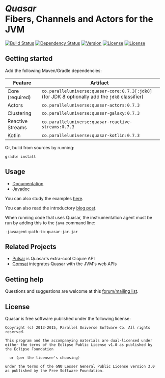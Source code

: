 # *Quasar*<br/>Fibers, Channels and Actors for the JVM
[![Build Status](https://travis-ci.org/puniverse/quasar.svg?branch=master)](https://travis-ci.org/puniverse/quasar) [![Dependency Status](https://www.versioneye.com/user/projects/52b019baec1375ace70000de/badge.png?style=flat)](https://www.versioneye.com/user/projects/52b019baec1375ace70000de) [![Version](http://img.shields.io/badge/version-0.7.3-blue.svg?style=flat)](https://github.com/puniverse/quasar/releases) [![License](http://img.shields.io/badge/license-EPL-blue.svg?style=flat)](https://www.eclipse.org/legal/epl-v10.html) [![License](http://img.shields.io/badge/license-LGPL-blue.svg?style=flat)](https://www.gnu.org/licenses/lgpl.html)


## Getting started

Add the following Maven/Gradle dependencies:

| Feature          | Artifact
|------------------|------------------
| Core (required)  | `co.paralleluniverse:quasar-core:0.7.3[:jdk8]` (for JDK 8 optionally add the `jdk8` classifier)
| Actors           | `co.paralleluniverse:quasar-actors:0.7.3`
| Clustering       | `co.paralleluniverse:quasar-galaxy:0.7.3`
| Reactive Streams | `co.paralleluniverse:quasar-reactive-streams:0.7.3`
| Kotlin           | `co.paralleluniverse:quasar-kotlin:0.7.3`

Or, build from sources by running:

```
gradle install
```

## Usage

* [Documentation](http://docs.paralleluniverse.co/quasar/)
* [Javadoc](http://docs.paralleluniverse.co/quasar/javadoc)

You can also study the examples [here](https://github.com/puniverse/quasar/tree/master/quasar-actors/src/test/java/co/paralleluniverse/actors).

You can also read the introductory [blog post](http://blog.paralleluniverse.co/post/49445260575/quasar-pulsar).

When running code that uses Quasar, the instrumentation agent must be run by adding this to the `java` command line:

```
-javaagent:path-to-quasar-jar.jar
```

## Related Projects

* [Pulsar](https://github.com/puniverse/pulsar) is Quasar's extra-cool Clojure API
* [Comsat](https://github.com/puniverse/comsat) integrates Quasar with the JVM's web APIs

## Getting help

Questions and suggestions are welcome at this [forum/mailing list](https://groups.google.com/forum/?fromgroups#!forum/quasar-pulsar-user).

## License

Quasar is free software published under the following license:

```
Copyright (c) 2013-2015, Parallel Universe Software Co. All rights reserved.

This program and the accompanying materials are dual-licensed under
either the terms of the Eclipse Public License v1.0 as published by
the Eclipse Foundation

  or (per the licensee's choosing)

under the terms of the GNU Lesser General Public License version 3.0
as published by the Free Software Foundation.
```
